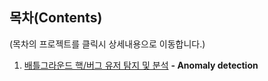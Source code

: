 ## 목차(Contents)
(목차의 프로젝트를 클릭시 상세내용으로 이동합니다.)

1. [배틀그라운드 핵/버그 유저 탐지 및 분석](배틀그라운드/code/Anomaly_detection.ipynb) **- Anomaly detection**
